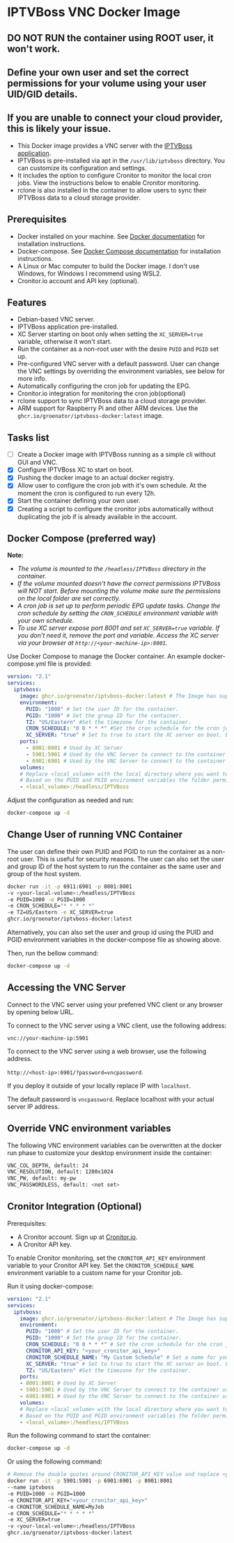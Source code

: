 # IPTVBoss VNC Docker Image

## DO NOT RUN the container using ROOT user, it won't work. 
## Define your own user and set the correct permissions for your volume using your user UID/GID details. 
## If you are unable to connect your cloud provider, this is likely your issue.

- This Docker image provides a VNC server with the [IPTVBoss application](https://github.com/walrusone/iptvboss-release/releases/latest).
- IPTVBoss is pre-installed via apt in the `/usr/lib/iptvboss` directory. You can customize its configuration and settings.
- It includes the option to configure Cronitor to monitor the local cron jobs. View the instructions below to enable Cronitor monitoring.
- rclone is also installed in the container to allow users to sync their IPTVBoss data to a cloud storage provider.

## Prerequisites

- Docker installed on your machine. See [Docker documentation](https://docs.docker.com/get-docker/) for installation instructions.
- Docker-compose. See [Docker Compose documentation](https://docs.docker.com/compose/install/) for installation instructions.
- A Linux or Mac computer to build the Docker image. I don't use Windows, for Windows I recommend using WSL2.
- Cronitor.io account and API key (optional).

## Features

- Debian-based VNC server.
- IPTVBoss application pre-installed.
- XC Server starting on boot only when setting the `XC_SERVER=true` variable, otherwise it won't start.
- Run the container as a non-root user with the desire `PUID` and `PGID` set up.
- Pre-configured VNC server with a default password. User can change the VNC settings by overriding the environment variables, see below for more info.
- Automatically configuring the cron job for updating the EPG.
- Cronitor.io integration for monitoring the cron job(optional)
- rclone support to sync IPTVBoss data to a cloud storage provider.
- ARM support for Raspberry Pi and other ARM devices. Use the `ghcr.io/groenator/iptvboss-docker:latest` image.

## Tasks list

- [ ] Create a Docker image with IPTVBoss running as a simple cli without GUI and VNC.
- [x] Configure IPTVBoss XC to start on boot.
- [x] Pushing the docker image to an actual docker registry.
- [x] Allow user to configure the cron job with it's own schedule. At the moment the cron is configured to run every 12h.
- [x] Start the container defining your own user.
- [x] Creating a script to configure the cronitor jobs automatically without duplicating the job if is already available in the account.

## Docker Compose (preferred way)

**Note:**

- *The volume is mounted to the `/headless/IPTVBoss` directory in the container.*
- *If the volume mounted doesn't have the correct permissions IPTVBoss will NOT start. Before mounting the volume make sure the permissions on the local folder are set correctly.*
- *A cron job is set up to perform periodic EPG update tasks. Change the cron schedule by setting the `CRON_SCHEDULE` environment variable with your own schedule.*
- *To use XC server expose port 8001 and set `XC_SERVER=true` variable. If you don't need it, remove the port and variable. Access the XC server via your browser at `http://<your-machine-ip>:8001`.*

Use Docker Compose to manage the Docker container. An example docker-compose.yml file is provided:

```yaml
version: "2.1"
services:
  iptvboss:
    image: ghcr.io/groenator/iptvboss-docker:latest # The Image has support for both ARM and x86 devices.
    environment:
      PUID: "1000" # Set the user ID for the container.
      PGID: "1000" # Set the group ID for the container.
      TZ: "US/Eastern" #Set the timezone for the container.
      CRON_SCHEDULE: "0 0 * * *" #Set the cron schedule for the cron job that will update the EPG data.
      XC_SERVER: "true" # Set to true to start the XC server on boot. By default the XCSERVER is set to false.
    ports:
      - 8001:8001 # Used by XC Server
      - 5901:5901 # Used by the VNC Server to connect to the container using the VNC client.
      - 6901:6901 # Used by the VNC Server to connect to the container using a web browser.
    volumes:
    # Replace <local_volume> with the local directory where you want to store the IPTVBoss data. E.g., /home/user/iptvboss.
    # Based on the PUID and PGID environment variables the folder permissions are set at runtime.
    - <local_volume>:/headless/IPTVBoss
```

Adjust the configuration as needed and run:

```bash
docker-compose up -d
```

## Change User of running VNC Container

The user can define their own PUID and PGID to run the container as a non-root user. This is useful for security reasons. The user can also set the user and group ID of the host system to run the container as the same user and group of the host system.

```bash
docker run -it -p 6911:6901 -p 8001:8001
-v <your-local-volume>:/headless/IPTVBoss
-e PUID=1000 -e PGID=1000
-e CRON_SCHEDULE="* * * * *"
-e TZ=US/Eastern -e XC_SERVER=true
ghcr.io/groenator/iptvboss-docker:latest
```

Alternatively, you can also set the user and group id using the PUID and PGID environment variables in the docker-compose file as showing above.

Then, run the bellow command:

```bash
docker-compose up -d
```

## Accessing the VNC Server

Connect to the VNC server using your preferred VNC client or any browser by opening below URL.

To connect to the VNC server using a VNC client, use the following address:

`vnc://your-machine-ip:5901`

To connect to the VNC server using a web browser, use the following address.

`http://<host-ip>:6901/?password=vncpassword`.

If you deploy it outside of your locally replace IP with `localhost`.

The default password is `vncpassword`. Replace localhost with your actual server IP address.

## Override VNC environment variables

The following VNC environment variables can be overwritten at the docker run phase to customize your desktop environment inside the container:

```bash
VNC_COL_DEPTH, default: 24
VNC_RESOLUTION, default: 1280x1024
VNC_PW, default: my-pw
VNC_PASSWORDLESS, default: <not set>
```

## Cronitor Integration (Optional)

Prerequisites:

- A Cronitor account. Sign up at [Cronitor.io](https://cronitor.io).
- A Cronitor API key.

To enable Cronitor monitoring, set the `CRONITOR_API_KEY` environment variable to your Cronitor API key. Set the `CRONITOR_SCHEDULE_NAME` environment variable to a custom name for your Cronitor job.

Run it using docker-compose:

```yaml
version: "2.1"
services:
  iptvboss:
    image: ghcr.io/groenator/iptvboss-docker:latest # The Image has support for both ARM and x86 devices.
    environment:
      PUID: "1000" # Set the user ID for the container.
      PGID: "1000" # Set the group ID for the container.
      CRON_SCHEDULE: "0 0 * * *" # Set the cron schedule for the cron job that will update the EPG data.
      CRONITOR_API_KEY: "<your_cronitor_api_key>"
      CRONITOR_SCHEDULE_NAME: "My Custom Schedule" # Set a name for your Cronitor.io Job
      XC_SERVER: "true" # Set to true to start the XC server on boot. By default the XCSERVER is set to false.
      TZ: "US/Eastern" #Set the timezone for the container.
    ports:
    - 8001:8001 # Used by XC Server
    - 5901:5901 # Used by the VNC Server to connect to the container using the VNC client.
    - 6901:6901 # Used by the VNC Server to connect to the container using a web browser.
    volumes:
    # Replace <local_volume> with the local directory where you want to store the IPTVBoss data. E.g., /home/user/iptvboss.
    # Based on the PUID and PGID environment variables the folder permissions are set at runtime.
    - <local_volume>:/headless/IPTVBoss
```

Run the following command to start the container:

```bash
docker-compose up -d
```

Or using the following command:

```bash
# Remove the double quotes around CRONITOR_API_KEY value and replace <your_cronitor_api_key> with your actual Cronitor API key.
docker run -it -p 5901:5901 -p 6901:6901 -p 8001:8001
--name iptvboss
-e PUID=1000 -e PGID=1000
-e CRONITOR_API_KEY="<your_cronitor_api_key>"
-e CRONITOR_SCHEDULE_NAME=MyJob
-e CRON_SCHEDULE="* * * * *"
-e XC_SERVER=true
-v <your-local-volume>:/headless/IPTVBoss
ghcr.io/groenator/iptvboss-docker:latest
```
